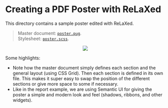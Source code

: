 # Creating a PDF Poster with ReLaXed

This directory contains a sample poster edited with ReLaXed.

> Master document: [``poster.pug``](https://github.com/RelaxedJS/ReLaXed-examples/blob/master/examples/poster/poster.pug). <br/>
Stylesheet: [``poster.scss``](https://github.com/RelaxedJS/ReLaXed-examples/blob/master/examples/poster/poster.scss).

<p align=center><img src="https://github.com/RelaxedJS/ReLaXed-examples/raw/master/examples/poster/poster_screenshot_landscape.png"/></p>

Some highlights:

- Note how the master document simply defines each section and the general layout (using CSS Grid). Then each section is defined in its own file. This makes it super easy to swap the position of the different sections or give more space to some if necessary.
- Like in the report example, we are using Semantic UI for giving the poster a simple and modern look and feel (shadows, ribbons, and other widgets).
